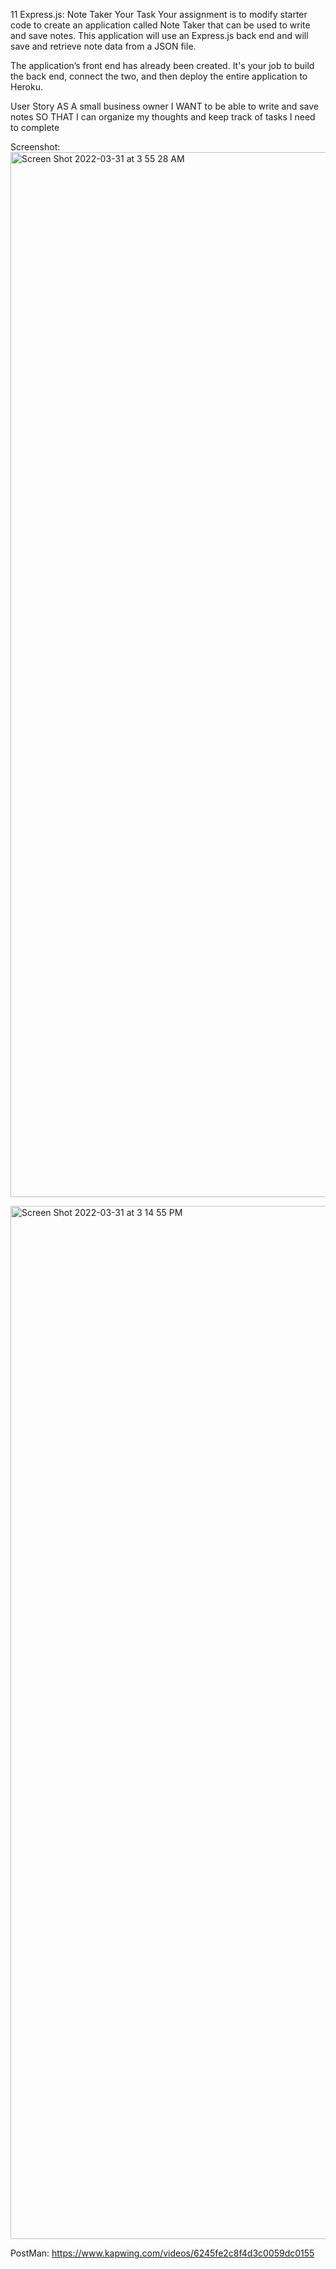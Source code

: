 11 Express.js: Note Taker
Your Task
Your assignment is to modify starter code to create an application called Note Taker that can be used to write and save notes. This application will use an Express.js back end and will save and retrieve note data from a JSON file.

The application’s front end has already been created. It's your job to build the back end, connect the two, and then deploy the entire application to Heroku.

User Story
AS A small business owner
I WANT to be able to write and save notes
SO THAT I can organize my thoughts and keep track of tasks I need to complete

Screenshot: <img width="1672" alt="Screen Shot 2022-03-31 at 3 55 28 AM" src="https://user-images.githubusercontent.com/92739989/161132077-336a4e77-dae5-4953-a5ce-9157dae0e544.png">

<img width="1653" alt="Screen Shot 2022-03-31 at 3 14 55 PM" src="https://user-images.githubusercontent.com/92739989/161132171-57c7b194-61ce-435d-bf3c-0784c8e7c3e6.png">

PostMan: https://www.kapwing.com/videos/6245fe2c8f4d3c0059dc0155


